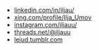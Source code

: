 <ul>
    <li><a href="https://www.linkedin.com/in/iljau/">linkedin.com/in/iljau/</a></li>
    <li><a href="https://www.xing.com/profile/Ilja_Umov">xing.com/profile/Ilja_Umov</a></li>
    <li><a href="https://www.instagram.com/iljauu/">instagram.com/iljauu/</a></li>
    <li><a href="https://www.threads.net/@iljauu">threads.net/@iljauu</a></li>
    <li><a href="https://leiud.tumblr.com/">leiud.tumblr.com</a></li>
</ul>

<!--
**iljau/iljau** is a ✨ _special_ ✨ repository because its `README.md` (this file) appears on your GitHub profile.

Here are some ideas to get you started:

- 🔭 I’m currently working on ...
- 🌱 I’m currently learning ...
- 👯 I’m looking to collaborate on ...
- 🤔 I’m looking for help with ...
- 💬 Ask me about ...
- 📫 How to reach me: ...
- 😄 Pronouns: ...
- ⚡ Fun fact: ...
-->
